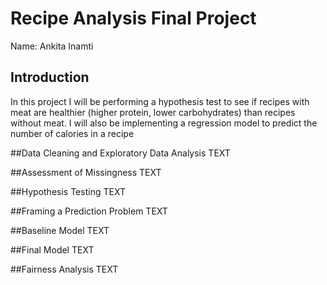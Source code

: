 # Recipe Analysis Final Project
Name: Ankita Inamti 

## Introduction
In this project I will be performing a hypothesis test to see if recipes with meat are healthier (higher protein, lower carbohydrates) than recipes without meat. I will also be implementing a regression model to predict the number of calories in a recipe

##Data Cleaning and Exploratory Data Analysis
TEXT

##Assessment of Missingness
TEXT

##Hypothesis Testing
TEXT

##Framing a Prediction Problem
TEXT

##Baseline Model
TEXT

##Final Model
TEXT

##Fairness Analysis
TEXT

